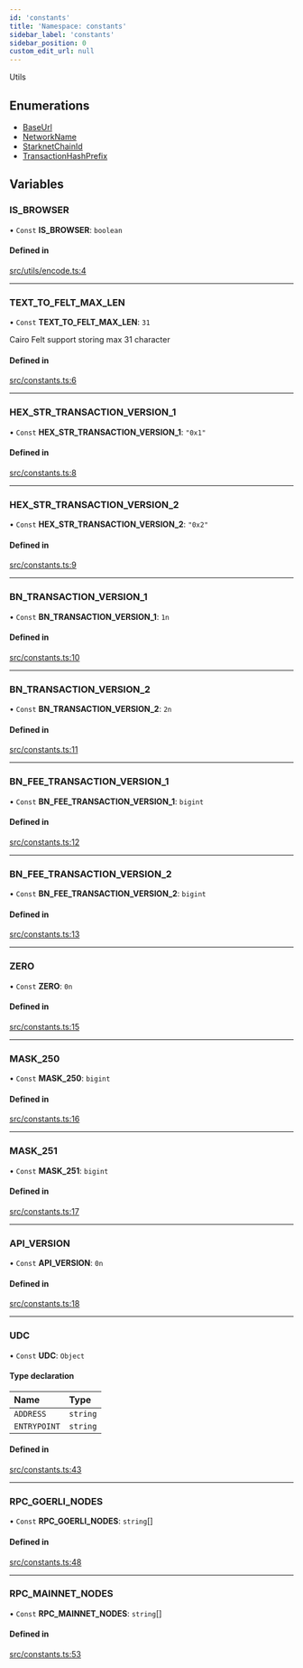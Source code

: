 ```yaml
---
id: 'constants'
title: 'Namespace: constants'
sidebar_label: 'constants'
sidebar_position: 0
custom_edit_url: null
---
```


Utils

## Enumerations

- [BaseUrl](../enums/constants.BaseUrl.md)
- [NetworkName](../enums/constants.NetworkName.md)
- [StarknetChainId](../enums/constants.StarknetChainId.md)
- [TransactionHashPrefix](../enums/constants.TransactionHashPrefix.md)

## Variables

### IS_BROWSER

• `Const` **IS_BROWSER**: `boolean`

#### Defined in

[src/utils/encode.ts:4](https://github.com/starknet-io/starknet.js/blob/v5.24.2/src/utils/encode.ts#L4)

---

### TEXT_TO_FELT_MAX_LEN

• `Const` **TEXT_TO_FELT_MAX_LEN**: `31`

Cairo Felt support storing max 31 character

#### Defined in

[src/constants.ts:6](https://github.com/starknet-io/starknet.js/blob/v5.24.2/src/constants.ts#L6)

---

### HEX_STR_TRANSACTION_VERSION_1

• `Const` **HEX_STR_TRANSACTION_VERSION_1**: `"0x1"`

#### Defined in

[src/constants.ts:8](https://github.com/starknet-io/starknet.js/blob/v5.24.2/src/constants.ts#L8)

---

### HEX_STR_TRANSACTION_VERSION_2

• `Const` **HEX_STR_TRANSACTION_VERSION_2**: `"0x2"`

#### Defined in

[src/constants.ts:9](https://github.com/starknet-io/starknet.js/blob/v5.24.2/src/constants.ts#L9)

---

### BN_TRANSACTION_VERSION_1

• `Const` **BN_TRANSACTION_VERSION_1**: `1n`

#### Defined in

[src/constants.ts:10](https://github.com/starknet-io/starknet.js/blob/v5.24.2/src/constants.ts#L10)

---

### BN_TRANSACTION_VERSION_2

• `Const` **BN_TRANSACTION_VERSION_2**: `2n`

#### Defined in

[src/constants.ts:11](https://github.com/starknet-io/starknet.js/blob/v5.24.2/src/constants.ts#L11)

---

### BN_FEE_TRANSACTION_VERSION_1

• `Const` **BN_FEE_TRANSACTION_VERSION_1**: `bigint`

#### Defined in

[src/constants.ts:12](https://github.com/starknet-io/starknet.js/blob/v5.24.2/src/constants.ts#L12)

---

### BN_FEE_TRANSACTION_VERSION_2

• `Const` **BN_FEE_TRANSACTION_VERSION_2**: `bigint`

#### Defined in

[src/constants.ts:13](https://github.com/starknet-io/starknet.js/blob/v5.24.2/src/constants.ts#L13)

---

### ZERO

• `Const` **ZERO**: `0n`

#### Defined in

[src/constants.ts:15](https://github.com/starknet-io/starknet.js/blob/v5.24.2/src/constants.ts#L15)

---

### MASK_250

• `Const` **MASK_250**: `bigint`

#### Defined in

[src/constants.ts:16](https://github.com/starknet-io/starknet.js/blob/v5.24.2/src/constants.ts#L16)

---

### MASK_251

• `Const` **MASK_251**: `bigint`

#### Defined in

[src/constants.ts:17](https://github.com/starknet-io/starknet.js/blob/v5.24.2/src/constants.ts#L17)

---

### API_VERSION

• `Const` **API_VERSION**: `0n`

#### Defined in

[src/constants.ts:18](https://github.com/starknet-io/starknet.js/blob/v5.24.2/src/constants.ts#L18)

---

### UDC

• `Const` **UDC**: `Object`

#### Type declaration

| Name         | Type     |
| :----------- | :------- |
| `ADDRESS`    | `string` |
| `ENTRYPOINT` | `string` |

#### Defined in

[src/constants.ts:43](https://github.com/starknet-io/starknet.js/blob/v5.24.2/src/constants.ts#L43)

---

### RPC_GOERLI_NODES

• `Const` **RPC_GOERLI_NODES**: `string`[]

#### Defined in

[src/constants.ts:48](https://github.com/starknet-io/starknet.js/blob/v5.24.2/src/constants.ts#L48)

---

### RPC_MAINNET_NODES

• `Const` **RPC_MAINNET_NODES**: `string`[]

#### Defined in

[src/constants.ts:53](https://github.com/starknet-io/starknet.js/blob/v5.24.2/src/constants.ts#L53)
